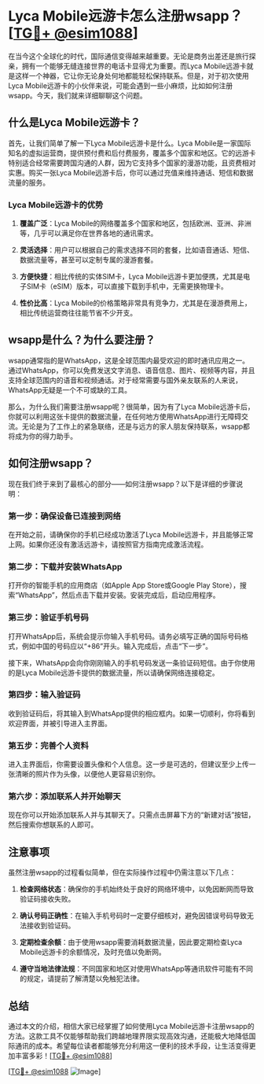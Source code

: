 # Lyca Mobile远游卡怎么注册wsapp？[[TG💪+ @esim1088](https://t.me/s/esim1088)]

在当今这个全球化的时代，国际通信变得越来越重要。无论是商务出差还是旅行探亲，拥有一个能够无缝连接世界的电话卡显得尤为重要。而Lyca Mobile远游卡就是这样一个神器，它让你无论身处何地都能轻松保持联系。但是，对于初次使用Lyca Mobile远游卡的小伙伴来说，可能会遇到一些小麻烦，比如如何注册wsapp。今天，我们就来详细聊聊这个问题。

## 什么是Lyca Mobile远游卡？

首先，让我们简单了解一下Lyca Mobile远游卡是什么。Lyca Mobile是一家国际知名的虚拟运营商，提供预付费和后付费服务，覆盖多个国家和地区。它的远游卡特别适合经常需要跨国沟通的人群，因为它支持多个国家的漫游功能，且资费相对实惠。购买一张Lyca Mobile远游卡后，你可以通过充值来维持通话、短信和数据流量的服务。

### Lyca Mobile远游卡的优势

1. **覆盖广泛**：Lyca Mobile的网络覆盖多个国家和地区，包括欧洲、亚洲、非洲等，几乎可以满足你在世界各地的通讯需求。
   
2. **灵活选择**：用户可以根据自己的需求选择不同的套餐，比如语音通话、短信、数据流量等，甚至可以定制专属的漫游套餐。

3. **方便快捷**：相比传统的实体SIM卡，Lyca Mobile远游卡更加便携，尤其是电子SIM卡（eSIM）版本，可以直接下载到手机中，无需更换物理卡。

4. **性价比高**：Lyca Mobile的价格策略非常具有竞争力，尤其是在漫游费用上，相比传统运营商往往能节省不少开支。

## wsapp是什么？为什么要注册？

wsapp通常指的是WhatsApp，这是全球范围内最受欢迎的即时通讯应用之一。通过WhatsApp，你可以免费发送文字消息、语音信息、图片、视频等内容，并且支持全球范围内的语音和视频通话。对于经常需要与国外亲友联系的人来说，WhatsApp无疑是一个不可或缺的工具。

那么，为什么我们需要注册wsapp呢？很简单，因为有了Lyca Mobile远游卡后，你就可以利用这张卡提供的数据流量，在任何地方使用WhatsApp进行无障碍交流。无论是为了工作上的紧急联络，还是与远方的家人朋友保持联系，wsapp都将成为你的得力助手。

## 如何注册wsapp？

现在我们终于来到了最核心的部分——如何注册wsapp？以下是详细的步骤说明：

### 第一步：确保设备已连接到网络

在开始之前，请确保你的手机已经成功激活了Lyca Mobile远游卡，并且能够正常上网。如果你还没有激活远游卡，请按照官方指南完成激活流程。

### 第二步：下载并安装WhatsApp

打开你的智能手机的应用商店（如Apple App Store或Google Play Store），搜索“WhatsApp”，然后点击下载并安装。安装完成后，启动应用程序。

### 第三步：验证手机号码

打开WhatsApp后，系统会提示你输入手机号码。请务必填写正确的国际号码格式，例如中国的号码应以“+86”开头。输入完成后，点击“下一步”。

接下来，WhatsApp会向你刚刚输入的手机号码发送一条验证码短信。由于你使用的是Lyca Mobile远游卡提供的数据流量，所以请确保网络连接稳定。

### 第四步：输入验证码

收到验证码后，将其输入到WhatsApp提供的相应框内。如果一切顺利，你将看到欢迎界面，并被引导进入主界面。

### 第五步：完善个人资料

进入主界面后，你需要设置头像和个人信息。这一步是可选的，但建议至少上传一张清晰的照片作为头像，以便他人更容易识别你。

### 第六步：添加联系人并开始聊天

现在你可以开始添加联系人并与其聊天了。只需点击屏幕下方的“新建对话”按钮，然后搜索你想联系的人即可。

## 注意事项

虽然注册wsapp的过程看似简单，但在实际操作过程中仍需注意以下几点：

1. **检查网络状态**：确保你的手机始终处于良好的网络环境中，以免因断网而导致验证码接收失败。

2. **确认号码正确性**：在输入手机号码时一定要仔细核对，避免因错误号码导致无法接收到验证码。

3. **定期检查余额**：由于使用wsapp需要消耗数据流量，因此要定期检查Lyca Mobile远游卡的余额情况，及时充值以免断网。

4. **遵守当地法律法规**：不同国家和地区对使用WhatsApp等通讯软件可能有不同的规定，请提前了解清楚以免触犯法律。

## 总结

通过本文的介绍，相信大家已经掌握了如何使用Lyca Mobile远游卡注册wsapp的方法。这款工具不仅能够帮助我们跨越地理界限实现高效沟通，还能极大地降低国际通讯的成本。希望每位读者都能够充分利用这一便利的技术手段，让生活变得更加丰富多彩！[[TG💪+ @esim1088](https://t.me/s/esim1088)]

[[TG💪+ @esim1088](https://t.me/s/esim1088) ![Image](https://i.postimg.cc/4NQfJmqS/Snipaste-2025-05-13-00-14-12.png)]